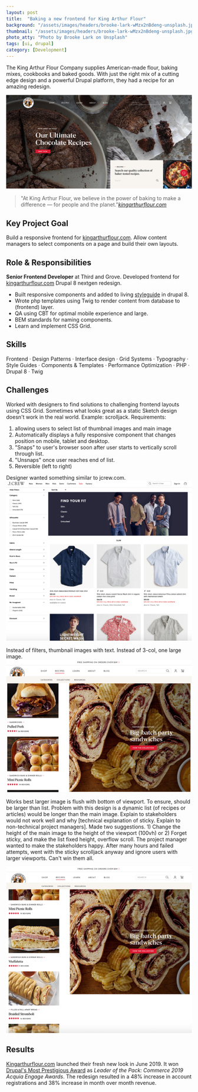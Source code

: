 ```yaml
---
layout: post
title:  "Baking a new frontend for King Arthur Flour"
background: "/assets/images/headers/brooke-lark-wMzx2nBdeng-unsplash.jpg"
thumbnail: "/assets/images/headers/brooke-lark-wMzx2nBdeng-unsplash.jpg"
photo_atty: "Photo by Brooke Lark on Unsplash"
tags: [ui, drupal]
category: [Development]
---
```


The King Arthur Flour Company supplies American-made flour, baking mixes, cookbooks and baked goods. With just the right mix of a cutting edge design and a powerful Drupal platform, they had a recipe for an amazing redesign.

![kingarthur.com homepage header-with-search component image header](/assets/images/projects/kaf/kaf-homepage-header.png)

> "At King Arthur Flour, we believe in the power of baking to make a difference — for people and the planet."<cite>[kingarthurflour.com](https://www.kingarthurflour.com)</cite>

## Key Project Goal
Build a responsive frontend for [kingarthurflour.com](https://www.kingarthurflour.com). Allow content managers to select components on a page and build their own layouts.

## Role & Responsibilities
**Senior Frontend Developer** at Third and Grove. Developed frontend for [kingarthurflour.com](https://www.kingarthurflour.com) Drupal 8 nextgen redesign.

* Built responsive components and added to living [styleguide](https://www.kingarthurflour.com/styleguide) in drupal 8.
* Wrote php templates using Twig to render content from database to (frontend) layer.
* QA using CBT for optimal mobile experience and large.
* BEM standards for naming components.
* Learn and implement CSS Grid.

## Skills
Frontend &#x00B7; Design Patterns &#x00B7; Interface design &#x00B7; Grid Systems &#x00B7; Typography &#x00B7; Style Guides &#x00B7; Components & Templates &#x00B7; Performance Optimization &#x00B7; PHP &#x00B7; Drupal 8 &#x00B7; Twig

## Challenges
Worked with designers to find solutions to challenging frontend layouts using CSS Grid. Sometimes what looks great as a static Sketch design doesn't work in the real world. Example: scrolljack. Requirements:
1. allowing users to select list of thumbnail images and main image
1. Automatically displays a fully responsive component that changes position on mobile, tablet and desktop.
1. "Snaps" to user's browser soon after user starts to vertically scroll through list.
1. "Unsnaps" once user reaches end of list.
1. Reversible (left to right)

Designer wanted something similar to jcrew.com.
![jcrew main thumbnail with sidebar](/assets/images/projects/kaf/jcrew-sticky-component-long.png)

Instead of filters, thumbnail images with text. Instead of 3-col, one large image.
![designers vision of scrolljack on an ideal 1378 x 978 viewport](/assets/images/projects/kaf/kaf-scrolljack-left.png)


Works best larger image is flush with bottom of viewport. To ensure, should be larger than list. Problem with this design is a dynamic list (of recipes or articles) would be longer than the main image. Explain to stakeholders would not work well and why [technical explanation of sticky. Explain to non-technical project managers]. Made two suggestions. 1) Change the height of the main image to the height of the viewport (100vh) or 2) Forget sticky, and make the list fixed height, overflow scroll. The project manager wanted to make the stakeholders happy. After many hours and failed attempts, went with the sticky scrolljack anyway and ignore users with larger viewports. Can't win them all.

![scrolljack implementation on larger viewports](/assets/images/projects/kaf/kaf-scrolljack-large-view.png)

## Results
[Kingarthurflour.com](https://www.kingarthurflour.com) launched their fresh new look in June 2019. It won [Drupal's Most Prestigious Award](https://www.acquia.com/about-us/newsroom/press-releases/winners-unveiled-2019-acquia-engage-awards) as _Leader of the Pack: Commerce 2019 Acquia Engage Awards_. The redesign resulted in a 48% increase in account registrations and 38% increase in month over month revenue.
